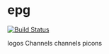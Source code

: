 # epg

[![Build Status](https://travis-ci.org/Fazzani/epg.svg?branch=master)](https://travis-ci.org/Fazzani/epg)

logos Channels
channels picons 
